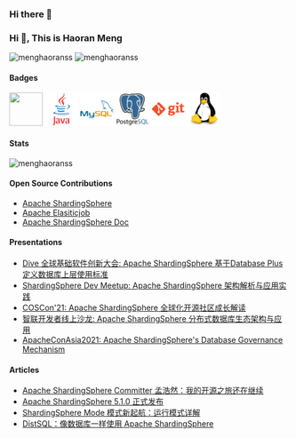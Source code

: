 ### Hi there 👋

<!--
**menghaoranss/menghaoranss** is a ✨ _special_ ✨ repository because its `README.md` (this file) appears on your GitHub profile.

Here are some ideas to get you started:

- 🔭 I’m currently working on ...
- 🌱 I’m currently learning ...
- 👯 I’m looking to collaborate on ...
- 🤔 I’m looking for help with ...
- 💬 Ask me about ...
- 📫 How to reach me: ...
- 😄 Pronouns: ...
- ⚡ Fun fact: ...
-->
<!-- Proudly created with GPRM ( https://gprm.itsvg.in ) -->
<h3 align="left">Hi 👋, This is Haoran Meng</h1>

<p align="left">
  <img src="https://komarev.com/ghpvc/?username=menghaoranss&label=Profile%20views&color=0e75b6&style=flat" alt="menghaoranss" /> 
  <img src="https://img.shields.io/github/followers/menghaoranss?label=follow&style=social" alt="menghaoranss" /> 
</p>

<h4 align="left">Badges</h1>
<p align="left">
  <img src="https://styles.redditmedia.com/t5_5a2b2c/styles/communityIcon_seic4taxaqx71.jpg?width=256&format=pjpg&s=01f5e4f1ce99f09e6ff0c40ea84822aedd48fc4c" width="60" height="60" />
  <img src="https://github.com/devicons/devicon/blob/master/icons/java/java-original-wordmark.svg" width="60" height="60" />
  <img src="https://github.com/devicons/devicon/blob/master/icons/mysql/mysql-original-wordmark.svg" width="60" height="60" />
  <img src="https://github.com/devicons/devicon/blob/master/icons/postgresql/postgresql-original-wordmark.svg" width="60" height="60" />
  <img src="https://github.com/devicons/devicon/blob/master/icons/git/git-plain-wordmark.svg" width="60" height="60" />
  <img src="https://github.com/devicons/devicon/blob/master/icons/linux/linux-original.svg" width="60" height="60" />
</p>

<h4 align="left">Stats</h1>
<p align="left">
  <img src="https://github-readme-stats.vercel.app/api?username=menghaoranss&hide_border=true&show_icons=true&include_all_commits=true&count_private=true&theme=buefy&theme=jolly)](https://github.com/anuraghazra/github-readme-stats" alt="menghaoranss" />
</p>

#### Open Source Contributions
* [Apache ShardingSphere](https://github.com/apache/shardingsphere)
* [Apache Elasiticjob](https://github.com/apache/shardingsphere-elasticjob)
* [Apache ShardingSphere Doc](https://github.com/apache/shardingsphere-doc)

#### Presentations
* [Dive 全球基础软件创新大会: Apache ShardingSphere 基于Database Plus 定义数据库上层使用标准](https://www.infoq.cn/video/DpKOxaEu6jEJQAmaMm0M)
* [ShardingSphere Dev Meetup: Apache ShardingSphere 架构解析与应用实践](https://www.bilibili.com/video/BV1NQ4y1v7Xh/?spm_id_from=888.80997.embed_other.whitelist&t=24.484510999333327&bvid=BV1NQ4y1v7Xh)
* [COSCon'21: Apache ShardingSphere 全球化开源社区成长解读](https://segmentfault.com/area/coscon-2021)
* [智联开发者线上沙龙: Apache ShardingSphere 分布式数据库生态架构与应用](https://www.huodongxing.com/event/8615997460123?qd=0925)
* [ApacheConAsia2021: Apache ShardingSphere's Database Governance Mechanism](https://www.bilibili.com/video/BV1mA411w71x/?spm_id_from=333.999.0.0)

#### Articles
* [Apache ShardingSphere Committer 孟浩然：我的开源之旅还在继续](https://mp.weixin.qq.com/s/4HPJXlqVT2h5bHuiBPtmzQ)
* [Apache ShardingSphere 5.1.0 正式发布](https://mp.weixin.qq.com/s/kFQAWKddFpnAKptex608lw)
* [ShardingSphere Mode 模式新起航：运行模式详解](https://mp.weixin.qq.com/s/b9mgkARo35h1lWezI81wmQ)
* [DistSQL：像数据库一样使用 Apache ShardingSphere](https://mp.weixin.qq.com/s/5EwT6GzJdlJ-V7qvgMqmTA)
